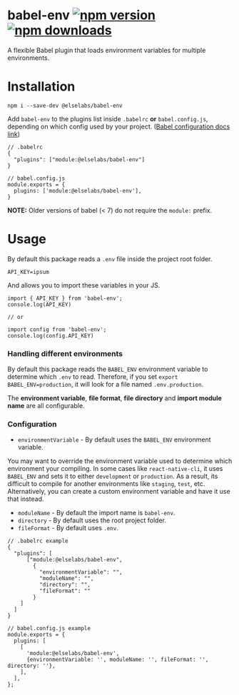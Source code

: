 # babel-env [![npm version](https://img.shields.io/npm/v/@elselabs/babel-env.svg?style=flat-square)](https://www.npmjs.com/package/@elselabs/babel-env) [![npm downloads](https://img.shields.io/npm/dm/@elselabs/babel-env.svg?style=flat-square)](https://www.npmjs.com/package/@elselabs/babel-env)
A flexible Babel plugin that loads environment variables for multiple environments.

# Installation
```
npm i --save-dev @elselabs/babel-env
```
Add `babel-env` to the plugins list inside `.babelrc` **or** `babel.config.js`, depending on which config used by your project. ([Babel configuration docs link](https://babeljs.io/docs/en/config-files))
```
// .babelrc
{
  "plugins": ["module:@elselabs/babel-env"]
}

// babel.config.js
module.exports = {
  plugins: ['module:@elselabs/babel-env'],
}
```
**NOTE:** Older versions of babel (< 7) do not require the `module:` prefix.

# Usage
By default this package reads a `.env` file inside the project root folder.
```
API_KEY=ipsum
```
And allows you to import these variables in your JS.
```
import { API_KEY } from 'babel-env';
console.log(API_KEY)

// or 

import config from 'babel-env';
console.log(config.API_KEY)
```
### Handling different environments
By default this package reads the `BABEL_ENV` environment variable to determine which `.env` to read. Therefore, if you set `export BABEL_ENV=production`, it will look for a file named `.env.production`.

The **environment variable**, **file format**, **file directory** and **import module name** are all configurable.

### Configuration

- `environmentVariable` - By default uses the `BABEL_ENV` environment variable. 

You may want to override the environment variable used to determine which environment your compiling. In some cases like `react-native-cli`, it uses `BABEL_ENV` and sets it to either `development` or `production`. As a result, its difficult to compile for another environments like `staging`, `test`, etc. Alternatively, you can create a custom environment variable and have it use that instead.

- `moduleName` - By default the import name is `babel-env`.
- `directory` - By default uses the root project folder. 
- `fileFormat` - By default uses `.env`.

```
// .babelrc example
{
  "plugins": [
      ["module:@elselabs/babel-env", 
        { 
          "environmentVariable": "", 
          "moduleName": "",
          "directory": "",
          "fileFormat": ""
        }
    ]
  ]
}

// babel.config.js example
module.exports = {
  plugins: [
    [
      'module:@elselabs/babel-env',
      {environmentVariable: '', moduleName: '', fileFormat: '', directory: ''},
    ],
  ],
};

```
